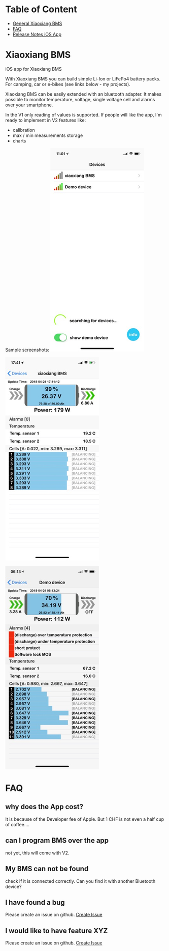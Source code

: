 # Table of Content

* [General Xiaoxiang BMS](#Xiaoxiang-BMS)
* [FAQ](#FAQ)
* [Release Notes iOS App](/releaseNotes.md)



# Xiaoxiang BMS

iOS app for Xiaoxiang BMS

With Xiaoxiang BMS you can build simple Li-Ion or LiFePo4 battery packs. For camping, car or e-bikes (see links below - my projects).

Xiaoxiang BMS can be easily extended with an bluetooth adapter. It makes possible to monitor temperature, voltage, single voltage cell and alarms over your smartphone.

In the V1 only reading of values is supported. If people will like the app, I'm ready to implement in V2 features like:
- calibration
- max / min measurements storage
- charts

Sample screenshots:
![Xiaoxiang BMS iOS App device search](/images/iosScreenshots/XiaoxiangBMS_mainScreen.jpg)

![Xiaoxiang BMS iOS App connected bms](/images/iosScreenshots/XiaoxiangBMS_connectedBMS.jpg)

![Xiaoxiang BMS iOS App demo device](/images/iosScreenshots/XiaoxiangBMS_demoDevice.jpg)


# FAQ

## why does the App cost?
It is because of the Developer fee of Apple. But 1 CHF is not even a half cup of coffee....

## can I program BMS over the app
not yet, this will come with V2.

## My BMS can not be found
check if it is connected correctly. 
Can you find it with another Bluetooth device?

## I have found a bug
Please create an issue on github. [Create Issue](https://github.com/smagicld/xiaoxiangBMS/issues)

## I would like to have feature XYZ
Please create an issue on github. [Create Issue](https://github.com/smagicld/xiaoxiangBMS/issues)




